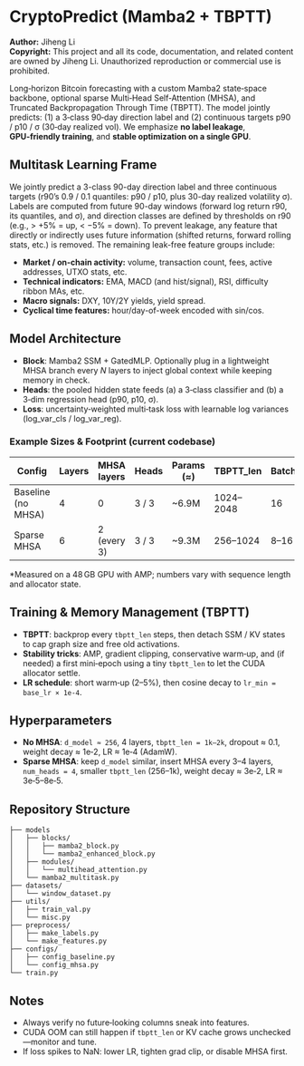 # CryptoPredict (Mamba2 + TBPTT)

**Author:** Jiheng Li  
**Copyright:** This project and all its code, documentation, and related content are owned by Jiheng Li. Unauthorized reproduction or commercial use is prohibited.

Long‑horizon Bitcoin forecasting with a custom Mamba2 state‑space backbone, optional sparse Multi‑Head Self‑Attention (MHSA), and Truncated Backpropagation Through Time (TBPTT). The model jointly predicts: (1) a 3‑class 90‑day direction label and (2) continuous targets p90 / p10 / σ (30‑day realized vol). We emphasize **no label leakage**, **GPU‑friendly training**, and **stable optimization on a single GPU**.

## Multitask Learning Frame

We jointly predict a 3-class 90-day direction label and three continuous targets (r90’s 0.9 / 0.1 quantiles: p90 / p10, plus 30-day realized volatility σ). Labels are computed from future 90-day windows (forward log return r90, its quantiles, and σ), and direction classes are defined by thresholds on r90 (e.g., > +5% = up, < −5% = down). To prevent leakage, any feature that directly or indirectly uses future information (shifted returns, forward rolling stats, etc.) is removed. The remaining leak-free feature groups include:

- **Market / on-chain activity:** volume, transaction count, fees, active addresses, UTXO stats, etc.
- **Technical indicators:** EMA, MACD (and hist/signal), RSI, difficulty ribbon MAs, etc.
- **Macro signals:** DXY, 10Y/2Y yields, yield spread.
- **Cyclical time features:** hour/day-of-week encoded with sin/cos.

## Model Architecture

- **Block**: Mamba2 SSM + GatedMLP. Optionally plug in a lightweight MHSA branch every _N_ layers to inject global context while keeping memory in check.
- **Heads**: the pooled hidden state feeds (a) a 3‑class classifier and (b) a 3‑dim regression head (p90, p10, σ).
- **Loss**: uncertainty‑weighted multi‑task loss with learnable log variances (log_var_cls / log_var_reg).

### Example Sizes & Footprint (current codebase)

| Config             | Layers | MHSA layers | Heads | Params (≈) | TBPTT_len | Batch | Peak VRAM\* |
| ------------------ | ------ | ----------- | ----- | ---------- | --------- | ----- | ----------- |
| Baseline (no MHSA) | 4      | 0           | 3 / 3 | ~6.9M      | 1024–2048 | 16    | ~11–13 GB   |
| Sparse MHSA        | 6      | 2 (every 3) | 3 / 3 | ~9.3M      | 256–1024  | 8–16  | ~18–22 GB   |

\*Measured on a 48 GB GPU with AMP; numbers vary with sequence length and allocator state.

## Training & Memory Management (TBPTT)

- **TBPTT**: backprop every `tbptt_len` steps, then detach SSM / KV states to cap graph size and free old activations.
- **Stability tricks**: AMP, gradient clipping, conservative warm‑up, and (if needed) a first mini‑epoch using a tiny `tbptt_len` to let the CUDA allocator settle.
- **LR schedule**: short warm‑up (2–5%), then cosine decay to `lr_min = base_lr × 1e‑4`.

## Hyperparameters

- **No MHSA**: `d_model ≈ 256`, 4 layers, `tbptt_len = 1k–2k`, dropout ≈ 0.1, weight decay ≈ 1e‑2, LR ≈ 1e‑4 (AdamW).
- **Sparse MHSA**: keep `d_model` similar, insert MHSA every 3–4 layers, `num_heads = 4`, smaller `tbptt_len` (256–1k), weight decay ≈ 3e‑2, LR ≈ 3e‑5–8e‑5.

## Repository Structure

```
├── models
│   ├── blocks/
│   │   ├── mamba2_block.py
│   │   └── mamba2_enhanced_block.py
│   ├── modules/
│   │   └── multihead_attention.py
│   └── mamba2_multitask.py
├── datasets/
│   └── window_dataset.py
├── utils/
│   ├── train_val.py
│   └── misc.py
├── preprocess/
│   ├── make_labels.py
│   └── make_features.py
├── configs/
│   ├── config_baseline.py
│   └── config_mhsa.py
└── train.py
```

## Notes

- Always verify no future‑looking columns sneak into features.
- CUDA OOM can still happen if `tbptt_len` or KV cache grows unchecked—monitor and tune.
- If loss spikes to NaN: lower LR, tighten grad clip, or disable MHSA first.
